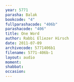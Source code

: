 ```yaml
---
year: 5771
parasha: Balak
bookcode: "4"
fullparashacode: "406b"
parashacode: "406"
title: One Word
author: Rabbi Eliezer Hirsch
date: 2011-07-09
archivecode: 5771406b1
filename: 5771-406b-1
layout: audio
moment: 
shabbat: 
occasion: 
---
```

